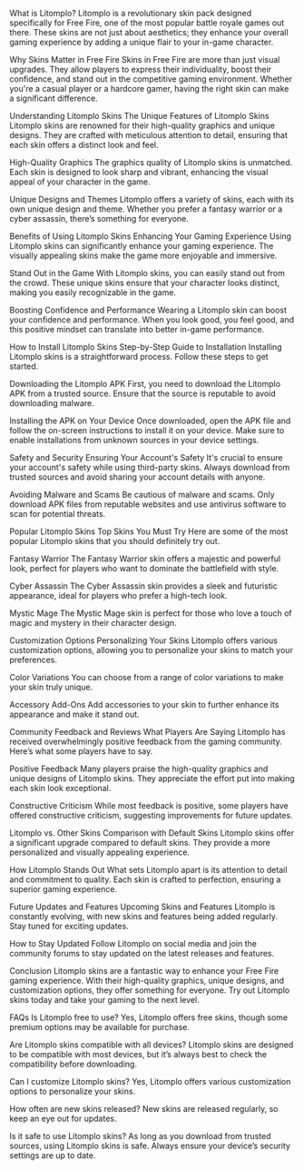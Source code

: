 What is Litomplo?
Litomplo is a revolutionary skin pack designed specifically for Free Fire, one of the most popular battle royale games out there. These skins are not just about aesthetics; they enhance your overall gaming experience by adding a unique flair to your in-game character.

Why Skins Matter in Free Fire
Skins in Free Fire are more than just visual upgrades. They allow players to express their individuality, boost their confidence, and stand out in the competitive gaming environment. Whether you're a casual player or a hardcore gamer, having the right skin can make a significant difference.

Understanding Litomplo Skins
The Unique Features of Litomplo Skins
Litomplo skins are renowned for their high-quality graphics and unique designs. They are crafted with meticulous attention to detail, ensuring that each skin offers a distinct look and feel.

High-Quality Graphics
The graphics quality of Litomplo skins is unmatched. Each skin is designed to look sharp and vibrant, enhancing the visual appeal of your character in the game.

Unique Designs and Themes
Litomplo offers a variety of skins, each with its own unique design and theme. Whether you prefer a fantasy warrior or a cyber assassin, there’s something for everyone.

Benefits of Using Litomplo Skins
Enhancing Your Gaming Experience
Using Litomplo skins can significantly enhance your gaming experience. The visually appealing skins make the game more enjoyable and immersive.

Stand Out in the Game
With Litomplo skins, you can easily stand out from the crowd. These unique skins ensure that your character looks distinct, making you easily recognizable in the game.

Boosting Confidence and Performance
Wearing a Litomplo skin can boost your confidence and performance. When you look good, you feel good, and this positive mindset can translate into better in-game performance.

How to Install Litomplo Skins
Step-by-Step Guide to Installation
Installing Litomplo skins is a straightforward process. Follow these steps to get started.

Downloading the Litomplo APK
First, you need to download the Litomplo APK from a trusted source. Ensure that the source is reputable to avoid downloading malware.

Installing the APK on Your Device
Once downloaded, open the APK file and follow the on-screen instructions to install it on your device. Make sure to enable installations from unknown sources in your device settings.

Safety and Security
Ensuring Your Account's Safety
It's crucial to ensure your account's safety while using third-party skins. Always download from trusted sources and avoid sharing your account details with anyone.

Avoiding Malware and Scams
Be cautious of malware and scams. Only download APK files from reputable websites and use antivirus software to scan for potential threats.

Popular Litomplo Skins
Top Skins You Must Try
Here are some of the most popular Litomplo skins that you should definitely try out.

Fantasy Warrior
The Fantasy Warrior skin offers a majestic and powerful look, perfect for players who want to dominate the battlefield with style.

Cyber Assassin
The Cyber Assassin skin provides a sleek and futuristic appearance, ideal for players who prefer a high-tech look.

Mystic Mage
The Mystic Mage skin is perfect for those who love a touch of magic and mystery in their character design.

Customization Options
Personalizing Your Skins
Litomplo offers various customization options, allowing you to personalize your skins to match your preferences.

Color Variations
You can choose from a range of color variations to make your skin truly unique.

Accessory Add-Ons
Add accessories to your skin to further enhance its appearance and make it stand out.

Community Feedback and Reviews
What Players Are Saying
Litomplo has received overwhelmingly positive feedback from the gaming community. Here’s what some players have to say.

Positive Feedback
Many players praise the high-quality graphics and unique designs of Litomplo skins. They appreciate the effort put into making each skin look exceptional.

Constructive Criticism
While most feedback is positive, some players have offered constructive criticism, suggesting improvements for future updates.

Litomplo vs. Other Skins
Comparison with Default Skins
Litomplo skins offer a significant upgrade compared to default skins. They provide a more personalized and visually appealing experience.

How Litomplo Stands Out
What sets Litomplo apart is its attention to detail and commitment to quality. Each skin is crafted to perfection, ensuring a superior gaming experience.

Future Updates and Features
Upcoming Skins and Features
Litomplo is constantly evolving, with new skins and features being added regularly. Stay tuned for exciting updates.

How to Stay Updated
Follow Litomplo on social media and join the community forums to stay updated on the latest releases and features.

Conclusion
Litomplo skins are a fantastic way to enhance your Free Fire gaming experience. With their high-quality graphics, unique designs, and customization options, they offer something for everyone. Try out Litomplo skins today and take your gaming to the next level.

FAQs
Is Litomplo free to use?
Yes, Litomplo offers free skins, though some premium options may be available for purchase.

Are Litomplo skins compatible with all devices?
Litomplo skins are designed to be compatible with most devices, but it’s always best to check the compatibility before downloading.

Can I customize Litomplo skins?
Yes, Litomplo offers various customization options to personalize your skins.

How often are new skins released?
New skins are released regularly, so keep an eye out for updates.

Is it safe to use Litomplo skins?
As long as you download from trusted sources, using Litomplo skins is safe. Always ensure your device’s security settings are up to date.


